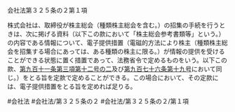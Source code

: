 会社法第３２５条の２第１項

株式会社は、取締役が株主総会（種類株主総会を含む。）の招集の手続を行うときは、次に掲げる資料（以下この款において「株主総会参考書類等」という。）の内容である情報について、電子提供措置（電磁的方法により株主（種類株主総会を招集する場合にあっては、ある種類の株主に限る。）が情報の提供を受けることができる状態に置く措置であって、法務省令で定めるものをいう。以下この款、[第九百十一条第三項第十二号の二](会社法＿＿＿＿第９１１条第３項第１２号の２)及び[第九百七十六条](会社法＿＿＿＿第９７６条)[第十九号](会社法＿＿＿＿第３２５条の２第１項第１９号)において同じ。）をとる旨を定款で定めることができる。この場合において、その定款には、電子提供措置をとる旨を定めれば足りる。

#会社法
#会社法/第３２５条の２
#会社法/第３２５条の２/第１項
